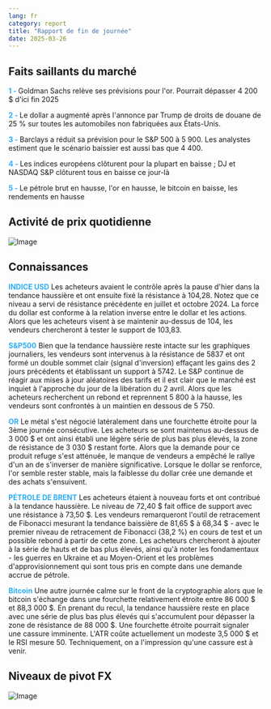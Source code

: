 ```yaml
---
lang: fr
category: report
title: "Rapport de fin de journée"
date: 2025-03-26
---
```



<h2>Faits saillants du marché</h2>
<strong style="color: #2caef7;">1 - </strong> Goldman Sachs relève ses prévisions pour l'or. Pourrait dépasser 4 200 $ d'ici fin 2025

<strong style="color: #2caef7;">2 - </strong> Le dollar a augmenté après l'annonce par Trump de droits de douane de 25 % sur toutes les automobiles non fabriquées aux États-Unis.

<strong style="color: #2caef7;">3 - </strong> Barclays a réduit sa prévision pour le S&P 500 à 5 900. Les analystes estiment que le scénario baissier est aussi bas que 4 400.

<strong style="color: #2caef7;">4 - </strong> Les indices européens clôturent pour la plupart en baisse ; DJ et NASDAQ S&P clôturent tous en baisse ce jour-là

<strong style="color: #2caef7;">5 - </strong> Le pétrole brut en hausse, l'or en hausse, le bitcoin en baisse, les rendements en hausse



<h2>Activité de prix quotidienne</h2>
<img src="https://markleighedu.github.io/img/Mar-2025/26-Mar-2025/price.jpg" alt="Image"/>

<h2>Connaissances</h2>
<strong style="color: #2caef7;">INDICE USD</strong> Les acheteurs avaient le contrôle après la pause d'hier dans la tendance haussière et ont ensuite fixé la résistance à 104,28. Notez que ce niveau a servi de résistance précédente en juillet et octobre 2024. La force du dollar est conforme à la relation inverse entre le dollar et les actions. Alors que les acheteurs visent à se maintenir au-dessus de 104, les vendeurs chercheront à tester le support de 103,83. 

<strong style="color: #2caef7;">S&P500</strong> Bien que la tendance haussière reste intacte sur les graphiques journaliers, les vendeurs sont intervenus à la résistance de 5837 et ont formé un double sommet clair (signal d'inversion) effaçant les gains des 2 jours précédents et établissant un support à 5742. Le S&P continue de réagir aux mises à jour aléatoires des tarifs et il est clair que le marché est inquiet à l'approche du jour de la libération du 2 avril. Alors que les acheteurs recherchent un rebond et reprennent 5 800 à la hausse, les vendeurs sont confrontés à un maintien en dessous de 5 750.  

<strong style="color: #2caef7;">OR</strong> Le métal s'est négocié latéralement dans une fourchette étroite pour la 3ème journée consécutive. Les acheteurs se sont maintenus au-dessus de 3 000 $ et ont ainsi établi une légère série de plus bas plus élevés, la zone de résistance de 3 030 $ restant forte. Alors que la demande pour ce produit refuge s'est atténuée, le manque de vendeurs a empêché le rallye d'un an de s'inverser de manière significative. Lorsque le dollar se renforce, l'or semble rester stable, mais la faiblesse du dollar crée une demande et des achats s'ensuivent.

<strong style="color: #2caef7;">PÉTROLE DE BRENT</strong> Les acheteurs étaient à nouveau forts et ont contribué à la tendance haussière. Le niveau de 72,40 $ fait office de support avec une résistance à 73,50 $. Les vendeurs remarqueront l'outil de retracement de Fibonacci mesurant la tendance baissière de 81,65 $ à 68,34 $ - avec le premier niveau de retracement de Fibonacci (38,2 %) en cours de test et un possible rebond à partir de cette zone. Les acheteurs chercheront à ajouter à la série de hauts et de bas plus élevés, ainsi qu'à noter les fondamentaux - les guerres en Ukraine et au Moyen-Orient et les problèmes d'approvisionnement qui sont tous pris en compte dans une demande accrue de pétrole.

<strong style="color: #2caef7;">Bitcoin</strong> Une autre journée calme sur le front de la cryptographie alors que le bitcoin s'échange dans une fourchette relativement étroite entre 86 000 $ et 88,3 000 $. En prenant du recul, la tendance haussière reste en place avec une série de plus bas plus élevés qui s'accumulent pour dépasser la zone de résistance de 88 000 $. Une fourchette étroite pourrait signaler une cassure imminente. L'ATR coûte actuellement un modeste 3,5 000 $ et le RSI mesure 50. Techniquement, on a l'impression qu'une cassure est à venir.



<h2>Niveaux de pivot FX</h2>
<img src="https://markleighedu.github.io/img/Mar-2025/26-Mar-2025/pivot.jpg" alt="Image"/>